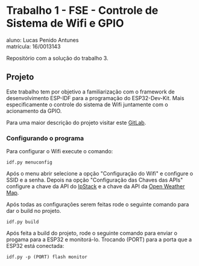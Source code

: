 # Trabalho 1 - FSE - Controle de Sistema de Wifi e GPIO
aluno: Lucas Penido Antunes  
matrícula: 16/0013143

Repositório com a solução do trabalho 3.

## Projeto

Este trabalho tem por objetivo a familiarização com o framework de desenvolvimento ESP-IDF para a programação do ESP32-Dev-Kit. Mais especificamente o controle do sistema de Wifi juntamente com o acionamento da GPIO.

Para uma maior descrição do projeto visitar este [GitLab](https://gitlab.com/fse_fga/projetos/projeto-3).

### Configurando o programa

Para configurar o Wifi execute o comando:  

`idf.py menuconfig` 

Após o menu abrir selecione a opção "Configuração do Wifi" e configure o SSID e a senha. Depois na opção "Configuração das Chaves das APIs" configure a chave da API do [IpStack](https://ipstack.com/) e a chave da API da [Open Weather Map](https://openweathermap.org/api).  

Após todas as configurações serem feitas rode o seguinte comando para dar o build no projeto.

`idf.py build`

Após feita a build do projeto, rode o seguinte comando para enviar o progama para a ESP32 e monitorá-lo. Trocando (PORT) para a porta que a ESP32 está conectada:

`idf.py -p (PORT) flash monitor`
